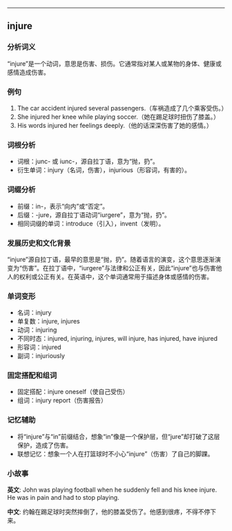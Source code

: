
---------------
## injure
### 分析词义
“injure”是一个动词，意思是伤害、损伤。它通常指对某人或某物的身体、健康或感情造成伤害。

### 例句
1. The car accident injured several passengers.（车祸造成了几个乘客受伤。）
2. She injured her knee while playing soccer.（她在踢足球时扭伤了膝盖。）
3. His words injured her feelings deeply.（他的话深深伤害了她的感情。）

### 词根分析
- 词根：junc- 或 iunc-，源自拉丁语，意为“抛，扔”。
- 衍生单词：injury（名词，伤害），injurious（形容词，有害的）。

### 词缀分析
- 前缀：in-，表示“向内”或“否定”。
- 后缀：-jure，源自拉丁语动词“iurgere”，意为“抛，扔”。
- 相同词缀的单词：introduce（引入），invent（发明）。

### 发展历史和文化背景
“injure”源自拉丁语，最早的意思是“抛，扔”。随着语言的演变，这个意思逐渐演变为“伤害”。在拉丁语中，“iurgere”与法律和公正有关，因此“injure”也与伤害他人的权利或公正有关。在英语中，这个单词通常用于描述身体或感情的伤害。

### 单词变形
- 名词：injury
- 单复数：injure, injures
- 动词：injuring
- 不同时态：injured, injuring, injures, will injure, has injured, have injured
- 形容词：injured
- 副词：injuriously

### 固定搭配和组词
- 固定搭配：injure oneself（使自己受伤）
- 组词：injury report（伤害报告）

### 记忆辅助
- 将“injure”与“in”前缀结合，想象“in”像是一个保护层，但“jure”却打破了这层保护，造成了伤害。
- 联想记忆：想象一个人在打篮球时不小心“injure”（伤害）了自己的脚踝。

### 小故事
**英文**:
John was playing football when he suddenly fell and his knee injure. He was in pain and had to stop playing.

**中文**:
约翰在踢足球时突然摔倒了，他的膝盖受伤了。他感到很疼，不得不停下来。

